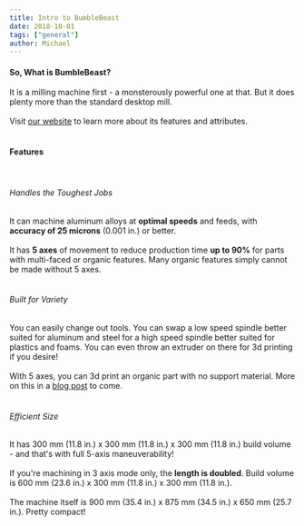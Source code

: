 ```yaml
---
title: Intro to BumbleBeast
date: 2018-10-01
tags: ["general"]
author: Michael
---
```

<h4> So, What is BumbleBeast? </h4>
It is a milling machine first - a monsterously powerful one at that. But it does plenty more than the standard desktop mill.
<br>
<br>
Visit <a href="https://bumblebeast.co/#features">our website</a> to learn more about its features and attributes.
<br>
<br>
<h4> Features </h4>
<br>
<h6> Handles the Toughest Jobs </h6>
It can machine aluminum alloys at <strong>optimal speeds</strong> and feeds, with <strong>accuracy of 25 microns</strong> (0.001 in.) or better. 
<br> 
<br>
It has <strong>5 axes</strong> of movement to reduce production time <strong>up to 90%</strong> for parts with multi-faced or organic features. Many organic features simply cannot be made without 5 axes.
<br>
<br>
<h6> Built for Variety </h6>
You can easily change out tools. You can swap a low speed spindle better suited for aluminum and steel for a high speed spindle better suited for plastics and foams. You can even throw an extruder on there for 3d printing if you desire!
<br>
<br>
With 5 axes, you can 3d print an organic part with </strong>no support material</strong>. More on this in a <a href="https://blog.bumblebeast.co/2018/10/benefits-of-5-axis-3d-printing/">blog post</a> to come.
<br>
<br>
<h6> Efficient Size </h6>
It has 300 mm (11.8 in.) x 300 mm (11.8 in.) x 300 mm (11.8 in.) build volume  - and that's with full 5-axis maneuverability! 
<br>
<br>
If you're machining in 3 axis mode only, the <strong>length is doubled</strong>. 
Build volume is 600 mm (23.6 in.) x 300 mm (11.8 in.) x 300 mm (11.8 in.). 
<br>
<br>
The machine itself is 900 mm (35.4 in.) x 875 mm (34.5 in.) x 650 mm (25.7 in.). Pretty compact! 
